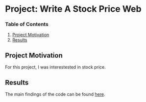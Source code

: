 # Project: Write A Stock Price Web


### Table of Contents

1. [Project Motivation](#motivation)
2. [Results](#results)

## Project Motivation<a name="motivation"></a>

For this project, I was interestested in stock price.


## Results<a name="results"></a>

The main findings of the code can be found [here](https://dsnd-udacity-stock-price.herokuapp.com/).


